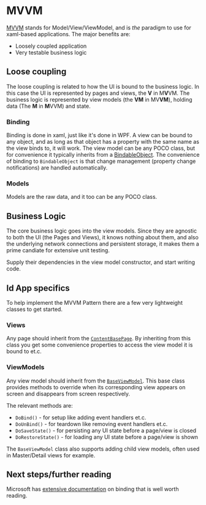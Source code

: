 # MVVM #

[MVVM](https://docs.microsoft.com/en-us/xamarin/xamarin-forms/enterprise-application-patterns/mvvm) stands for Model/View/ViewModel, 
and is _the_ paradigm to use for xaml-based applications. The major benefits are:

- Loosely coupled application
- Very testable business logic

## Loose coupling ##

The loose coupling is related to how the UI is bound to the business logic.
In this case the UI is represented by pages and views, the **V** in M**V**VM.
The business logic is represented by view models (the **VM** in MV**VM**), holding data (The **M** in **M**VVM) and state.

### Binding ###

Binding is done in xaml, just like it's done in WPF. A view can be bound to
any object, and as long as that object has a property with the same name as the view binds to,
it will work. The view model can be any POCO class, but for convenience it typically inherits
from a [BindableObject](https://docs.microsoft.com/en-us/dotnet/api/xamarin.forms.bindableobject?view=xamarin-forms). The convenience
of binding to `BindableObject` is that change management (property change notifications) are handled automatically.

### Models ###

Models are the raw data, and it too can be any POCO class.

## Business Logic ##

The core business logic goes into the view models. Since they are agnostic to
both the UI (the Pages and Views), it knows nothing about them, and also the underlying network connections and persistent storage,
it makes them a prime candiate for extensive unit testing.

Supply their dependencies in the view model constructor, and start writing code.

## Id App specifics ##

To help implement the MVVM Pattern there are a few very lightweight classes to get started.

### Views ###

Any page should inherit from the [`ContentBasePage`](../IdApp.UI/Views/ContentBasePage.cs).
By inheriting from this class you get some convenience properties to access the view model it is bound to et.c.

### ViewModels ###

Any view model should inherit from the [`BaseViewModel`](../IdApp.UI/ViewModels/BaseViewModel.cs). This base class
provides methods to override when its corresponding view appears on screen and disappears from screen respectively.

The relevant methods are:

- `DoBind()` - for setup like adding event handlers et.c.
- `DoUnBind()` - for teardown like removing event handlers et.c.
- `DoSaveState()` - for persisting any UI state before a page/view is closed
- `DoRestoreState()` - for loading any UI state before a page/view is shown

The `BaseViewModel` class also supports adding child view models, often used in Master/Detail views for example.

## Next steps/further reading ##

Microsoft has [extensive documentation](https://docs.microsoft.com/en-us/xamarin/xamarin-forms/app-fundamentals/data-binding/) on 
binding that is well worth reading.